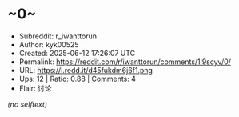 # ~0~

- Subreddit: r_iwanttorun
- Author: kyk00525
- Created: 2025-06-12 17:26:07 UTC
- Permalink: https://reddit.com/r/iwanttorun/comments/1l9scyv/0/
- URL: https://i.redd.it/d45fukdm6j6f1.png
- Ups: 12 | Ratio: 0.88 | Comments: 4
- Flair: 讨论

_(no selftext)_
